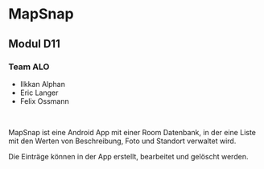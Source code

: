 # MapSnap

## Modul D11

### Team ALO

* Ilkkan Alphan
* Eric Langer
* Felix Ossmann

&nbsp;&nbsp;

MapSnap ist eine Android App mit einer Room Datenbank, in der eine Liste mit den Werten von Beschreibung, Foto und Standort verwaltet wird.

Die Einträge können in der App erstellt, bearbeitet und gelöscht werden.
